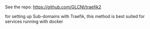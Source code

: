 See the repo: https://github.com/GLCNI/traefik2

for setting up Sub-domains with Traefik, this method is best suited for services running with docker
